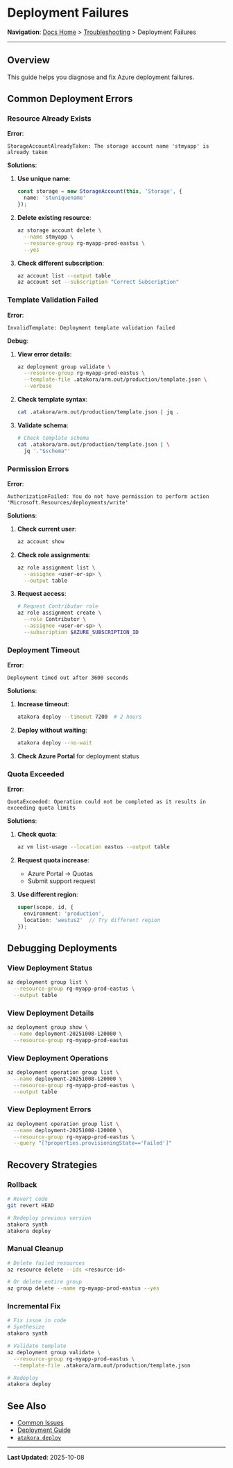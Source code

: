 # Deployment Failures

**Navigation**: [Docs Home](../README.md) > [Troubleshooting](./README.md) > Deployment Failures

---

## Overview

This guide helps you diagnose and fix Azure deployment failures.

## Common Deployment Errors

### Resource Already Exists

**Error**:
```
StorageAccountAlreadyTaken: The storage account name 'stmyapp' is already taken
```

**Solutions**:

1. **Use unique name**:
   ```typescript
   const storage = new StorageAccount(this, 'Storage', {
     name: 'stuniquename'
   });
   ```

2. **Delete existing resource**:
   ```bash
   az storage account delete \
     --name stmyapp \
     --resource-group rg-myapp-prod-eastus \
     --yes
   ```

3. **Check different subscription**:
   ```bash
   az account list --output table
   az account set --subscription "Correct Subscription"
   ```

### Template Validation Failed

**Error**:
```
InvalidTemplate: Deployment template validation failed
```

**Debug**:

1. **View error details**:
   ```bash
   az deployment group validate \
     --resource-group rg-myapp-prod-eastus \
     --template-file .atakora/arm.out/production/template.json \
     --verbose
   ```

2. **Check template syntax**:
   ```bash
   cat .atakora/arm.out/production/template.json | jq .
   ```

3. **Validate schema**:
   ```bash
   # Check template schema
   cat .atakora/arm.out/production/template.json | \
     jq '."$schema"'
   ```

### Permission Errors

**Error**:
```
AuthorizationFailed: You do not have permission to perform action
'Microsoft.Resources/deployments/write'
```

**Solutions**:

1. **Check current user**:
   ```bash
   az account show
   ```

2. **Check role assignments**:
   ```bash
   az role assignment list \
     --assignee <user-or-sp> \
     --output table
   ```

3. **Request access**:
   ```bash
   # Request Contributor role
   az role assignment create \
     --role Contributor \
     --assignee <user-or-sp> \
     --subscription $AZURE_SUBSCRIPTION_ID
   ```

### Deployment Timeout

**Error**:
```
Deployment timed out after 3600 seconds
```

**Solutions**:

1. **Increase timeout**:
   ```bash
   atakora deploy --timeout 7200  # 2 hours
   ```

2. **Deploy without waiting**:
   ```bash
   atakora deploy --no-wait
   ```

3. **Check Azure Portal** for deployment status

### Quota Exceeded

**Error**:
```
QuotaExceeded: Operation could not be completed as it results in exceeding quota limits
```

**Solutions**:

1. **Check quota**:
   ```bash
   az vm list-usage --location eastus --output table
   ```

2. **Request quota increase**:
   - Azure Portal → Quotas
   - Submit support request

3. **Use different region**:
   ```typescript
   super(scope, id, {
     environment: 'production',
     location: 'westus2'  // Try different region
   });
   ```

## Debugging Deployments

### View Deployment Status

```bash
az deployment group list \
  --resource-group rg-myapp-prod-eastus \
  --output table
```

### View Deployment Details

```bash
az deployment group show \
  --name deployment-20251008-120000 \
  --resource-group rg-myapp-prod-eastus
```

### View Deployment Operations

```bash
az deployment operation group list \
  --name deployment-20251008-120000 \
  --resource-group rg-myapp-prod-eastus \
  --output table
```

### View Deployment Errors

```bash
az deployment operation group list \
  --name deployment-20251008-120000 \
  --resource-group rg-myapp-prod-eastus \
  --query "[?properties.provisioningState=='Failed']"
```

## Recovery Strategies

### Rollback

```bash
# Revert code
git revert HEAD

# Redeploy previous version
atakora synth
atakora deploy
```

### Manual Cleanup

```bash
# Delete failed resources
az resource delete --ids <resource-id>

# Or delete entire group
az group delete --name rg-myapp-prod-eastus --yes
```

### Incremental Fix

```bash
# Fix issue in code
# Synthesize
atakora synth

# Validate template
az deployment group validate \
  --resource-group rg-myapp-prod-eastus \
  --template-file .atakora/arm.out/production/template.json

# Redeploy
atakora deploy
```

## See Also

- [Common Issues](./common-issues.md)
- [Deployment Guide](../guides/fundamentals/deployment.md)
- [`atakora deploy`](../reference/cli/deploy.md)

---

**Last Updated**: 2025-10-08
